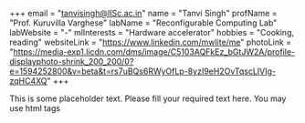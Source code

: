 +++
email = "tanvisingh@IISc.ac.in"
name = "Tanvi Singh"
profName = "Prof. Kuruvilla Varghese"
labName = "Reconfigurable Computing Lab"
labWebsite = "-"
mlInterests = "Hardware accelerator"
hobbies = "Cooking, reading"
websiteLink = "https://www.linkedin.com/mwlite/me"
photoLink = "https://media-exp1.licdn.com/dms/image/C5103AQFkEz_bGtJW2A/profile-displayphoto-shrink_200_200/0?e=1594252800&v=beta&t=rs7uBQs6RWyOfLp-8yzI9eH2OvTqscLIVIg-zqHC4XQ"
+++

This is some placeholder text. Please fill your required text here. You may use html tags